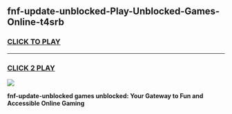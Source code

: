 
## fnf-update-unblocked-Play-Unblocked-Games-Online-t4srb
<h3>
<a href="https://premium76.site?title=fnf-update-unblocked&ref=25A">CLICK TO PLAY</a></h3>
<hr>

<h3>
<a href="https://premium76.site?title=fnf-update-unblocked&ref=25A">CLICK 2 PLAY</a>
  
</h3>

<a href="https://premium76.site?title=fnf-update-unblocked&ref=25A"><img src="https://clearcache.store/games.png"></a>


**fnf-update-unblocked games unblocked: Your Gateway to Fun and Accessible Online Gaming**
